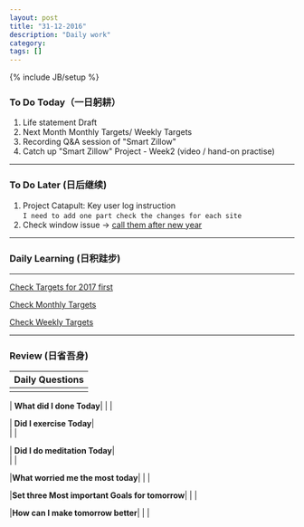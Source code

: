 ```yaml
---
layout: post
title: "31-12-2016"
description: "Daily work"
category: 
tags: []
---
```

{% include JB/setup %}


### To Do Today（一日躬耕）

1. Life statement Draft
2. Next Month Monthly Targets/ Weekly Targets
3. Recording Q&A session of "Smart Zillow"
4. Catch up "Smart Zillow" Project - Week2 (video / hand-on practise)


---

### To Do Later (日后继续) 

1. Project Catapult: Key user log instruction  
```I need to add one part check the changes for each site``` 
2. Check window issue -> [call them after new year](http://neil526.tripod.com/)

---

### Daily Learning (日积跬步)

---

[Check Targets for 2017 first](https://yitianxu.github.io/2016/12/30/resolution-for-2017)

[Check Monthly Targets](TBD)

[Check Weekly Targets](TBD) 

---

### Review (日省吾身)

| Daily Questions                   |                                           
|:----------------------------------|
|                                   |

| **What did I done Today**| 
|    |

| **Did I exercise Today**|          
|     |

| **Did I do meditation Today**|          
|     |

|**What worried me the most today**|
|                                |

|**Set three Most important Goals for tomorrow**|
|                                        |

|**How can I make tomorrow better**|
|                          |